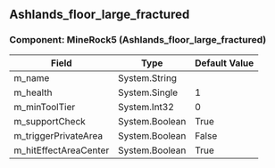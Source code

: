 ## Ashlands_floor_large_fractured

### Component: MineRock5 (Ashlands_floor_large_fractured)

|Field|Type|Default Value|
|-----|----|-------------|
|m_name|System.String||
|m_health|System.Single|1|
|m_minToolTier|System.Int32|0|
|m_supportCheck|System.Boolean|True|
|m_triggerPrivateArea|System.Boolean|False|
|m_hitEffectAreaCenter|System.Boolean|True|

